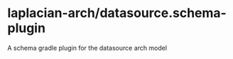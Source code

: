 <!-- @head-content@ -->
# laplacian-arch/datasource.schema-plugin

A schema gradle plugin for the datasource arch model

<!-- @head-content@ -->

<!-- @toc -->

<!-- @toc -->

<!-- @main-content -->

<!-- @main-content -->